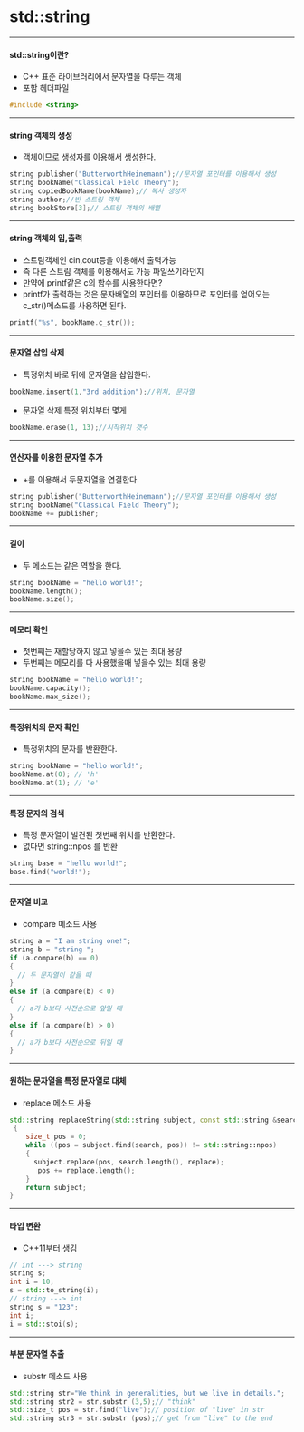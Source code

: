 # std::string

---
#### std::string이란?
* C++ 표준 라이브러리에서 문자열을 다루는 객체
* 포함 헤더파일
```cpp
#include <string>
```
---
#### string 객체의 생성
* 객체이므로 생성자를 이용해서 생성한다.
```cpp
string publisher("ButterworthHeinemann");//문자열 포인터를 이용해서 생성
string bookName("Classical Field Theory");
string copiedBookName(bookName);// 복사 생성자
string author;//빈 스트링 객체
string bookStore[3];// 스트링 객체의 배열
```
---
#### string 객체의 입,출력
* 스트림객체인 cin,cout등을 이용해서 출력가능
* 즉 다른 스트림 객체를 이용해서도 가능 파일쓰기라던지
* 만약에 printf같은 c의 함수를 사용한다면?
* printf가 출력하는 것은 문자배열의 포인터를 이용하므로 포인터를 얻어오는 c_str()메소드를 사용하면 된다.
```cpp
printf("%s", bookName.c_str());
```
---
#### 문자열 삽입 삭제
*  특정위치 바로 뒤에 문자열을 삽입한다.
```cpp
bookName.insert(1,"3rd addition");//위치, 문자열
```
* 문자열 삭제 특정 위치부터 몇게
```cpp
bookName.erase(1, 13);//시작위치 갯수
```
---
#### 연산자를 이용한 문자열 추가
* +를 이용해서 두문자열을 연결한다.
```cpp
string publisher("ButterworthHeinemann");//문자열 포인터를 이용해서 생성
string bookName("Classical Field Theory");
bookName += publisher;
```
---
#### 길이
* 두 메소드는 같은 역할을 한다.
```cpp
string bookName = "hello world!";
bookName.length();
bookName.size();
```
---
#### 메모리 확인
* 첫번째는 재할당하지 않고 넣을수 있는 최대 용량
* 두번째는 메모리를 다 사용했을때 넣을수 있는 최대 용량
```cpp
string bookName = "hello world!";
bookName.capacity();
bookName.max_size();
```
---
#### 특정위치의 문자 확인
* 특정위치의 문자를 반환한다.
```cpp
string bookName = "hello world!";
bookName.at(0); // 'h'
bookName.at(1); // 'e'
```
---
#### 특정 문자의 검색
* 특정 문자열이 발견된 첫번째 위치를 반환한다.
* 없다면 string::npos 를 반환
```cpp
string base = "hello world!";
base.find("world!");
```
---
#### 문자열 비교
* compare 메소드 사용
```cpp
string a = "I am string one!";
string b = "string ";
if (a.compare(b) == 0)
{
  // 두 문자열이 같을 때
}
else if (a.compare(b) < 0)
{
  // a가 b보다 사전순으로 앞일 때
}
else if (a.compare(b) > 0)
{
  // a가 b보다 사전순으로 뒤일 때
}
```
---
#### 원하는 문자열을 특정 문자열로 대체
* replace 메소드 사용
```cpp
std::string replaceString(std::string subject, const std::string &search, const std::string &replace)
 {
    size_t pos = 0;
    while ((pos = subject.find(search, pos)) != std::string::npos)
    {
      subject.replace(pos, search.length(), replace);
       pos += replace.length();
    }
    return subject;
}
```
---
#### 타입 변환
* C++11부터 생김
```cpp
// int ---> string
string s;
int i = 10;
s = std::to_string(i);
// string ---> int
string s = "123";
int i;
i = std::stoi(s);
```
---
#### 부분 문자열 추출

* substr 메소드 사용
```cpp
std::string str="We think in generalities, but we live in details.";
std::string str2 = str.substr (3,5);// "think"
std::size_t pos = str.find("live");// position of "live" in str
std::string str3 = str.substr (pos);// get from "live" to the end
```
